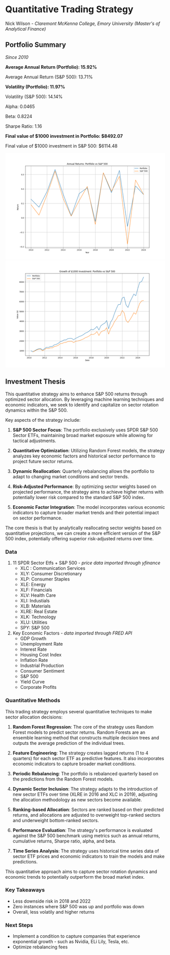 # Quantitative Trading Strategy
Nick Wilson - *Claremont McKenna College, Emory University (Master's of Analytical Finance)*


## Portfolio Summary
*Since 2010*

**Average Annual Return (Portfolio): 15.92%**

Average Annual Return (S&P 500): 13.71%

**Volatility (Portfolio): 11.97%**

Volatility (S&P 500): 14.14%

Alpha: 0.0465

Beta: 0.8224

Sharpe Ratio: 1.16

**Final value of $1000 investment in Portfolio: $8492.07**

Final value of $1000 investment in S&P 500: $6114.48

![Portfolio Performance vs. S&P 500 Performance](https://github.com/nickwilson3/Quant-Strategy/blob/main/annual_returns_comparison.png)
![1000$ Invested into Portfolio vs S&P 500](https://github.com/nickwilson3/Quant-Strategy/blob/main/investment_growth_comparison.png)
## Investment Thesis

This quantitative strategy aims to enhance S&P 500 returns through optimized sector allocation. By leveraging machine learning techniques and economic indicators, we seek to identify and capitalize on sector rotation dynamics within the S&P 500.

Key aspects of the strategy include:

1. **S&P 500 Sector Focus**: The portfolio exclusively uses SPDR S&P 500 Sector ETFs, maintaining broad market exposure while allowing for tactical adjustments.

2. **Quantitative Optimization**: Utilizing Random Forest models, the strategy analyzes key economic factors and historical sector performance to project future sector returns.

3. **Dynamic Reallocation**: Quarterly rebalancing allows the portfolio to adapt to changing market conditions and sector trends.

4. **Risk-Adjusted Performance**: By optimizing sector weights based on projected performance, the strategy aims to achieve higher returns with potentially lower risk compared to the standard S&P 500 index.

5. **Economic Factor Integration**: The model incorporates various economic indicators to capture broader market trends and their potential impact on sector performance.

The core thesis is that by analytically reallocating sector weights based on quantitative projections, we can create a more efficient version of the S&P 500 index, potentially offering superior risk-adjusted returns over time.

### Data
1. 11 SPDR Sector Etfs + S&P 500 - *price data imported through yfinance*
   - XLC : Communication Services
   - XLY: Consumer Discretionary
   - XLP: Consumer Staples
   - XLE: Energy
   - XLF: Financials
   - XLV: Health Care
   - XLI: Industials
   - XLB: Materials
   - XLRE: Real Estate
   - XLK: Technology
   - XLU: Utilities
   - SPY: S&P 500
2. Key Economic Factors - *data imported through FRED API*
   - GDP Growth
   - Unemployment Rate
   - Interest Rate
   - Housing Cost Index
   - Inflation Rate
   - Industrial Production
   - Consumer Sentiment
   - S&P 500
   - Yield Curve
   - Corporate Profits
  
  ### Quantitative Methods

This trading strategy employs several quantitative techniques to make sector allocation decisions:

1. **Random Forest Regression**: The core of the strategy uses Random Forest models to predict sector returns. Random Forests are an ensemble learning method that constructs multiple decision trees and outputs the average prediction of the individual trees.

2. **Feature Engineering**: The strategy creates lagged returns (1 to 4 quarters) for each sector ETF as predictive features. It also incorporates economic indicators to capture broader market conditions.

3. **Periodic Rebalancing**: The portfolio is rebalanced quarterly based on the predictions from the Random Forest models.

4. **Dynamic Sector Inclusion**: The strategy adapts to the introduction of new sector ETFs over time (XLRE in 2016 and XLC in 2019), adjusting the allocation methodology as new sectors become available.

5. **Ranking-based Allocation**: Sectors are ranked based on their predicted returns, and allocations are adjusted to overweight top-ranked sectors and underweight bottom-ranked sectors.

6. **Performance Evaluation**: The strategy's performance is evaluated against the S&P 500 benchmark using metrics such as annual returns, cumulative returns, Sharpe ratio, alpha, and beta.

7. **Time Series Analysis**: The strategy uses historical time series data of sector ETF prices and economic indicators to train the models and make predictions.

This quantitative approach aims to capture sector rotation dynamics and economic trends to potentially outperform the broad market index.
  
### Key Takeaways
- Less downside risk in 2018 and 2022
- Zero instances where S&P 500 was up and portfolio was down
- Overall, less volatily and higher returns

### Next Steps
- Implement a condition to capture companies that experience exponential growth - such as Nvidia, ELi Lily, Tesla, etc.
- Optimize rebalancing fees
